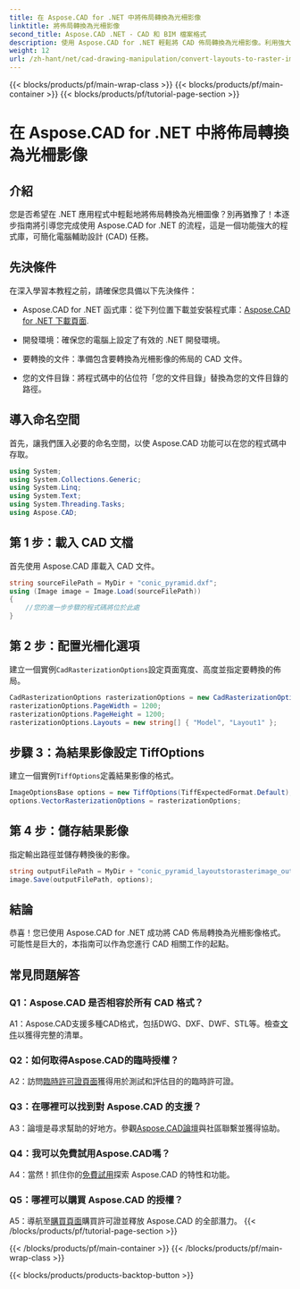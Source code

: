 ```yaml
---
title: 在 Aspose.CAD for .NET 中將佈局轉換為光柵影像
linktitle: 將佈局轉換為光柵影像
second_title: Aspose.CAD .NET - CAD 和 BIM 檔案格式
description: 使用 Aspose.CAD for .NET 輕鬆將 CAD 佈局轉換為光柵影像。利用強大的 CAD 操作功能增強您的開發。
weight: 12
url: /zh-hant/net/cad-drawing-manipulation/convert-layouts-to-raster-image/
---
```


{{< blocks/products/pf/main-wrap-class >}}
{{< blocks/products/pf/main-container >}}
{{< blocks/products/pf/tutorial-page-section >}}

# 在 Aspose.CAD for .NET 中將佈局轉換為光柵影像

## 介紹

您是否希望在 .NET 應用程式中輕鬆地將佈局轉換為光柵圖像？別再猶豫了！本逐步指南將引導您完成使用 Aspose.CAD for .NET 的流程，這是一個功能強大的程式庫，可簡化電腦輔助設計 (CAD) 任務。

## 先決條件

在深入學習本教程之前，請確保您具備以下先決條件：

- Aspose.CAD for .NET 函式庫：從下列位置下載並安裝程式庫：[Aspose.CAD for .NET 下載頁面](https://releases.aspose.com/cad/net/).

- 開發環境：確保您的電腦上設定了有效的 .NET 開發環境。

- 要轉換的文件：準備包含要轉換為光柵影像的佈局的 CAD 文件。

- 您的文件目錄：將程式碼中的佔位符「您的文件目錄」替換為您的文件目錄的路徑。

## 導入命名空間

首先，讓我們匯入必要的命名空間，以使 Aspose.CAD 功能可以在您的程式碼中存取。

```csharp
using System;
using System.Collections.Generic;
using System.Linq;
using System.Text;
using System.Threading.Tasks;
using Aspose.CAD;
```

## 第 1 步：載入 CAD 文檔

首先使用 Aspose.CAD 庫載入 CAD 文件。

```csharp
string sourceFilePath = MyDir + "conic_pyramid.dxf";
using (Image image = Image.Load(sourceFilePath))
{
    //您的進一步步驟的程式碼將位於此處
}
```

## 第 2 步：配置光柵化選項

建立一個實例`CadRasterizationOptions`設定頁面寬度、高度並指定要轉換的佈局。

```csharp
CadRasterizationOptions rasterizationOptions = new CadRasterizationOptions();
rasterizationOptions.PageWidth = 1200;
rasterizationOptions.PageHeight = 1200;
rasterizationOptions.Layouts = new string[] { "Model", "Layout1" };
```

## 步驟 3：為結果影像設定 TiffOptions

建立一個實例`TiffOptions`定義結果影像的格式。

```csharp
ImageOptionsBase options = new TiffOptions(TiffExpectedFormat.Default);
options.VectorRasterizationOptions = rasterizationOptions;
```

## 第 4 步：儲存結果影像

指定輸出路徑並儲存轉換後的影像。

```csharp
string outputFilePath = MyDir + "conic_pyramid_layoutstorasterimage_out.tiff";
image.Save(outputFilePath, options);
```

## 結論

恭喜！您已使用 Aspose.CAD for .NET 成功將 CAD 佈局轉換為光柵影像格式。可能性是巨大的，本指南可以作為您進行 CAD 相關工作的起點。

## 常見問題解答

### Q1：Aspose.CAD 是否相容於所有 CAD 格式？

 A1：Aspose.CAD支援多種CAD格式，包括DWG、DXF、DWF、STL等。檢查[文件](https://reference.aspose.com/cad/net/)以獲得完整的清單。

### Q2：如何取得Aspose.CAD的臨時授權？

 A2：訪問[臨時許可證頁面](https://purchase.aspose.com/temporary-license/)獲得用於測試和評估目的的臨時許可證。

### Q3：在哪裡可以找到對 Aspose.CAD 的支援？

 A3：論壇是尋求幫助的好地方。參觀[Aspose.CAD論壇](https://forum.aspose.com/c/cad/19)與社區聯繫並獲得協助。

### Q4：我可以免費試用Aspose.CAD嗎？

A4：當然！抓住你的[免費試用](https://releases.aspose.com/)探索 Aspose.CAD 的特性和功能。

### Q5：哪裡可以購買 Aspose.CAD 的授權？

 A5：導航至[購買頁面](https://purchase.aspose.com/buy)購買許可證並釋放 Aspose.CAD 的全部潛力。
{{< /blocks/products/pf/tutorial-page-section >}}

{{< /blocks/products/pf/main-container >}}
{{< /blocks/products/pf/main-wrap-class >}}

{{< blocks/products/products-backtop-button >}}
